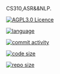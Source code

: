 <!--
 * @Github: https://github.com/Certseeds
 * @Organization: SUSTech
 * @Author: nanoseeds
 * @Date: 2020-02-18 08:49:35
 * @LastEditors: nanoseeds
 * @LastEditTime: 2020-02-23 23:10:19
 -->
CS310,ASR&&NLP.

[![AGPL3.0 Licence](https://img.shields.io/github/license/Certseeds/CS310_NLP_ASR?color=%23FF3300)](https://opensource.org/licenses/AGPL-3.0)  

[![language](https://img.shields.io/github/languages/top/Certseeds/CS310_NLP_ASR?color=%23330099)]() 

[![commit activity](https://img.shields.io/github/commit-activity/m/Certseeds/CS310_NLP_ASR)](https://github.com/Certseeds/CS310_NLP_ASR/commits/master) 

[![code size](https://img.shields.io/github/languages/code-size/Certseeds/CS310_NLP_ASR?color=%230099CC)]() 

[![repo size](https://img.shields.io/github/repo-size/Certseeds/CS310_NLP_ASR?color=%23CC9900)]()